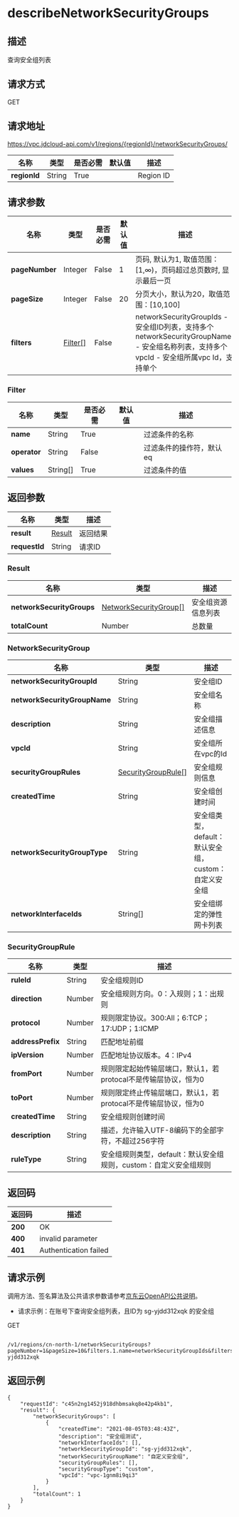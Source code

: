 # describeNetworkSecurityGroups


## 描述
查询安全组列表

## 请求方式
GET

## 请求地址
https://vpc.jdcloud-api.com/v1/regions/{regionId}/networkSecurityGroups/

|名称|类型|是否必需|默认值|描述|
|---|---|---|---|---|
|**regionId**|String|True| |Region ID|

## 请求参数
|名称|类型|是否必需|默认值|描述|
|---|---|---|---|---|
|**pageNumber**|Integer|False|1|页码, 默认为1, 取值范围：[1,∞)，页码超过总页数时, 显示最后一页|
|**pageSize**|Integer|False|20|分页大小，默认为20，取值范围：[10,100]|
|**filters**|[Filter[]](describeNetworkSecurityGroups#user-content-filter)|False| |networkSecurityGroupIds - 安全组ID列表，支持多个<br>networkSecurityGroupNames - 安全组名称列表，支持多个<br>vpcId	- 安全组所属vpc Id，支持单个<br>|

### <div id="user-content-filter">Filter</div>
|名称|类型|是否必需|默认值|描述|
|---|---|---|---|---|
|**name**|String|True| |过滤条件的名称|
|**operator**|String|False| |过滤条件的操作符，默认eq|
|**values**|String[]|True| |过滤条件的值|

## 返回参数
|名称|类型|描述|
|---|---|---|
|**result**|[Result](describeNetworkSecurityGroups#user-content-result)|返回结果|
|**requestId**|String|请求ID|

### <div id="user-content-result">Result</div>
|名称|类型|描述|
|---|---|---|
|**networkSecurityGroups**|[NetworkSecurityGroup[]](describeNetworkSecurityGroups#user-content-networksecuritygroup)|安全组资源信息列表|
|**totalCount**|Number|总数量|
### <div id="user-content-networksecuritygroup">NetworkSecurityGroup</div>
|名称|类型|描述|
|---|---|---|
|**networkSecurityGroupId**|String|安全组ID|
|**networkSecurityGroupName**|String|安全组名称|
|**description**|String|安全组描述信息|
|**vpcId**|String|安全组所在vpc的Id|
|**securityGroupRules**|[SecurityGroupRule[]](describeNetworkSecurityGroups#user-content-securitygrouprule)|安全组规则信息|
|**createdTime**|String|安全组创建时间|
|**networkSecurityGroupType**|String|安全组类型，default：默认安全组，custom：自定义安全组|
|**networkInterfaceIds**|String[]|安全组绑定的弹性网卡列表|
### <div id="user-content-securitygrouprule">SecurityGroupRule</div>
|名称|类型|描述|
|---|---|---|
|**ruleId**|String|安全组规则ID|
|**direction**|Number|安全组规则方向。0：入规则；1：出规则|
|**protocol**|Number|规则限定协议。300:All；6:TCP；17:UDP；1:ICMP|
|**addressPrefix**|String|匹配地址前缀|
|**ipVersion**|Number|匹配地址协议版本。4：IPv4|
|**fromPort**|Number|规则限定起始传输层端口，默认1，若protocal不是传输层协议，恒为0|
|**toPort**|Number|规则限定终止传输层端口，默认1，若protocal不是传输层协议，恒为0|
|**createdTime**|String|安全组规则创建时间|
|**description**|String|描述，允许输入UTF-8编码下的全部字符，不超过256字符|
|**ruleType**|String|安全组规则类型，default：默认安全组规则，custom：自定义安全组规则|

## 返回码
|返回码|描述|
|---|---|
|**200**|OK|
|**400**|invalid parameter|
|**401**|Authentication failed|

## 请求示例
调用方法、签名算法及公共请求参数请参考[京东云OpenAPI公共说明](https://docs.jdcloud.com/common-declaration/api/introduction)。
- 请求示例：在账号下查询安全组列表，且ID为 sg-yjdd312xqk 的安全组

GET
```

/v1/regions/cn-north-1/networkSecurityGroups?pageNumber=1&pageSize=10&filters.1.name=networkSecurityGroupIds&filters.1.values.1=sg-yjdd312xqk

```

## 返回示例
```
{
    "requestId": "c45n2ng1452j918dhbmsakq8e42p4kb1", 
    "result": {
        "networkSecurityGroups": [
            {
                "createdTime": "2021-08-05T03:48:43Z", 
                "description": "安全组测试", 
                "networkInterfaceIds": [], 
                "networkSecurityGroupId": "sg-yjdd312xqk", 
                "networkSecurityGroupName": "自定义安全组", 
                "securityGroupRules": [], 
                "securityGroupType": "custom", 
                "vpcId": "vpc-1gnm8i9qi3"
            }
        ], 
        "totalCount": 1
    }
}
```
